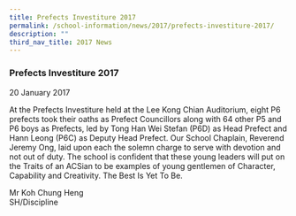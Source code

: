 ```yaml
---
title: Prefects Investiture 2017
permalink: /school-information/news/2017/prefects-investiture-2017/
description: ""
third_nav_title: 2017 News
---
```

### **Prefects Investiture 2017**
20 January 2017

At the Prefects Investiture held at the Lee Kong Chian Auditorium, eight P6 prefects took their oaths as Prefect Councillors along with 64 other P5 and P6 boys as Prefects, led by Tong Han Wei Stefan (P6D) as Head Prefect and Hann Leong (P6C) as Deputy Head Prefect. Our School Chaplain, Reverend Jeremy Ong, laid upon each the solemn charge to serve with devotion and not out of duty. The school is confident that these young leaders will put on the Traits of an ACSian to be examples of young gentlemen of Character, Capability and Creativity. The Best Is Yet To Be.
  
Mr Koh Chung Heng<br>
SH/Discipline